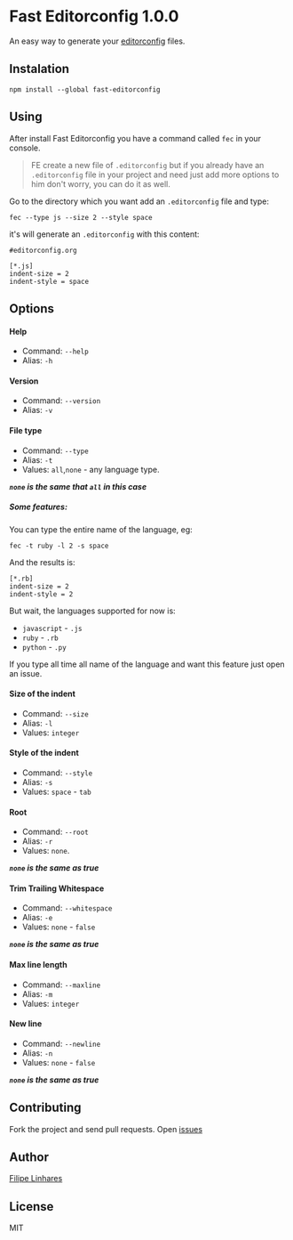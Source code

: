 # Fast Editorconfig 1.0.0

An easy way to generate your [editorconfig](http://editorconfig.org) files.

## Instalation

`npm install --global fast-editorconfig`

## Using

After install Fast Editorconfig you have a command called `fec` in your console.

>FE create a new file of `.editorconfig` but if you already have an `.editorconfig` file in your project and need just add more options to him don't worry, you can do it as well.

Go to the directory which you want add an `.editorconfig` file and type:

`fec --type js --size 2 --style space`

it's will generate an `.editorconfig` with this content:

```
#editorconfig.org

[*.js]
indent-size = 2
indent-style = space
```

## Options

#### Help

- Command: `--help`
- Alias: `-h`

#### Version

- Command: `--version`
- Alias: `-v`

#### File type

- Command: `--type`
- Alias: `-t`
- Values: `all`,`none` - any language type.

***`none` is the same that `all` in this case***

##### Some features:
You can type the entire name of the language, eg:

`fec -t ruby -l 2 -s space`

And the results is:

```
[*.rb]
indent-size = 2
indent-style = 2
```

But wait, the languages supported for now is:

- `javascript` - `.js`
- `ruby` - `.rb`
- `python` - `.py`

If you type all time all name of the language and want this feature just open an issue.

####  Size of the indent

- Command: `--size`
- Alias: `-l`
- Values: `integer`


#### Style of the indent

- Command: `--style`
- Alias: `-s`
- Values: `space` - `tab`

#### Root

- Command: `--root`
- Alias: `-r`
- Values: `none`.

***`none` is the same as true***

#### Trim Trailing Whitespace

- Command: `--whitespace`
- Alias: `-e`
- Values: `none` - `false`

***`none` is the same as true***

#### Max line length

- Command: `--maxline`
- Alias: `-m`
- Values: `integer`

#### New line

- Command: `--newline`
- Alias: `-n`
- Values: `none` - `false`

***`none` is the same as true***

## Contributing

Fork the project and send pull requests.
Open [issues](https://github.com/filipelinhares/fast-editorconfig/issues)

## Author

[Filipe Linhares](http://twitter.com/ofilipelinhares)

## License

MIT
